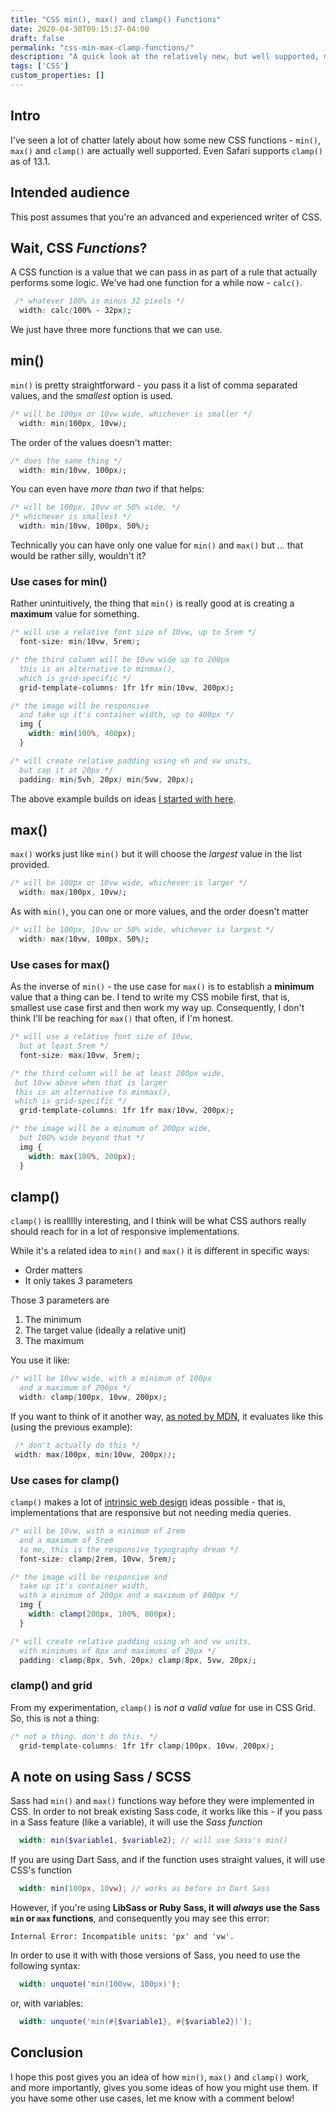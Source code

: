 ```yaml
---
title: "CSS min(), max() and clamp() Functions"
date: 2020-04-30T09:15:37-04:00
draft: false
permalink: "css-min-max-clamp-functions/"
description: "A quick look at the relatively new, but well supported, min(), max() and clamp() functions and how you might use them."
tags: ['CSS']
custom_properties: []
---
```


## Intro

I've seen a lot of chatter lately about how some new CSS functions - `min()`, `max()` and `clamp()` are actually well supported. Even Safari supports `clamp()` as of 13.1.

## Intended audience

This post assumes that you're an advanced and experienced writer of CSS.

## Wait, CSS _Functions_?

A CSS function is a value that we can pass in as part of a rule that actually performs some logic. We've had one function for a while now - `calc()`.

```css
 /* whatever 100% is minus 32 pixels */
  width: calc(100% - 32px);
```

We just have three more functions that we can use.

## min()

`min()` is pretty straightforward - you pass it a list of comma separated values, and the *smallest* option is used.

```css
/* will be 100px or 10vw wide, whichever is smaller */
  width: min(100px, 10vw);
```

The order of the values doesn't matter:

```css
/* does the same thing */
  width: min(10vw, 100px);
```

You can even have _more than two_ if that helps:

```css
/* will be 100px, 10vw or 50% wide, */
/* whichever is smallest */
  width: min(10vw, 100px, 50%);
```

Technically you can have only one value for `min()` and `max()` but ... that would be rather silly, wouldn't it?

### Use cases for min()

Rather unintuitively, the thing that `min()` is really good at is creating a **maximum** value for something.

```css
/* will use a relative font size of 10vw, up to 5rem */
  font-size: min(10vw, 5rem);
```

```css
/* the third column will be 10vw wide up to 200px
  this is an alternative to minmax(),
  which is grid-specific */
  grid-template-columns: 1fr 1fr min(10vw, 200px);
```

```css
/* the image will be responsive
  and take up it's container width, up to 400px */
  img {
    width: min(100%, 400px);
  }
```

```css
/* will create relative padding using vh and vw units,
  but cap it at 20px */
  padding: min(5vh, 20px) min(5vw, 20px);
```

The above example builds on ideas [I started with here](/responsive-spacing-with-viewport-units/).

## max()

`max()` works just like `min()` but it will choose the *largest* value in the list provided.

```css
/* will be 100px or 10vw wide, whichever is larger */
  width: max(100px, 10vw);
```

As with `min()`, you can one or more values, and the order doesn't matter

```css
/* will be 100px, 10vw or 50% wide, whichever is largest */
  width: max(10vw, 100px, 50%);
```

### Use cases for max()

As the inverse of `min()` - the use case for `max()` is to establish a **minimum** value that a thing can be. I tend to write my CSS mobile first, that is, smallest use case first and then work my way up. Consequently, I don't think I'll be reaching for `max()` that often, if I'm honest.

```css
/* will use a relative font size of 10vw,
  but at least 5rem */
  font-size: max(10vw, 5rem);
```

```css
/* the third column will be at least 200px wide,
 but 10vw above when that is larger
 this is an alternative to minmax(),
 which is grid-specific */
  grid-template-columns: 1fr 1fr max(10vw, 200px);
```

```css
/* the image will be a minumum of 200px wide,
  but 100% wide beyond that */
  img {
    width: max(100%, 200px);
  }
```

## clamp()

`clamp()` is reallllly interesting, and I think will be what CSS authors really should reach for in a lot of responsive implementations.

While it's a related idea to `min()` and `max()` it is different in specific ways:

- Order matters
- It only takes *3* parameters

Those 3 parameters are

1. The minimum
2. The target value (ideally a relative unit)
3. The maximum

You use it like:

```css
/* will be 10vw wide, with a minimum of 100px
  and a maximum of 200px */
  width: clamp(100px, 10vw, 200px);
```

If you want to think of it another way, [as noted by MDN](https://developer.mozilla.org/en-US/docs/Web/CSS/clamp), it evaluates like this (using the previous example):

```css
 /* don't actually do this */
 width: max(100px, min(10vw, 200px));
```

### Use cases for clamp()

`clamp()` makes a lot of [intrinsic web design](https://www.youtube.com/watch?v=AMPKmh98XLY) ideas possible - that is, implementations that are responsive but not needing media queries.

```css
/* will be 10vw, with a minimum of 2rem
  and a maximum of 5rem
  to me, this is the responsive typography dream */
  font-size: clamp(2rem, 10vw, 5rem);
```

```css
/* the image will be responsive and
  take up it's container width,
  with a minimum of 200px and a maximum of 800px */
  img {
    width: clamp(200px, 100%, 800px);
  }
```

```css
/* will create relative padding using vh and vw units,
  with minimums of 8px and maximums of 20px */
  padding: clamp(8px, 5vh, 20px) clamp(8px, 5vw, 20px);
```

### clamp() and grid

From my experimentation, `clamp()` is *not a valid value* for use in CSS Grid. So, this is not a thing:

```css
/* not a thing. don't do this. */
  grid-template-columns: 1fr 1fr clamp(100px, 10vw, 200px);
```

## A note on using Sass / SCSS

Sass had `min()` and `max()` functions way before they were implemented in CSS. In order to not break existing Sass code, it works like this - if you pass in a Sass feature (like a variable), it will use the _Sass function_

```scss
  width: min($variable1, $variable2); // will use Sass's min()
```

If you are using Dart Sass, and if the function uses straight values, it will use CSS's function

```scss
  width: min(100px, 10vw); // works as before in Dart Sass
```

However, if you're using **LibSass or Ruby Sass, it will _always_ use the Sass `min` or `max` functions**, and consequently you may see this error:

`Internal Error: Incompatible units: 'px' and 'vw'.`

In order to use it with with those versions of Sass, you need to use the following syntax:

```scss
  width: unquote('min(100vw, 100px)');
```

or, with variables:

```scss
  width: unquote('min(#{$variable1}, #{$variable2})');
```

## Conclusion

I hope this post gives you an idea of how `min()`, `max()` and `clamp()` work, and more importantly, gives you some ideas of how you might use them. If you have some other use cases, let me know with a comment below!
